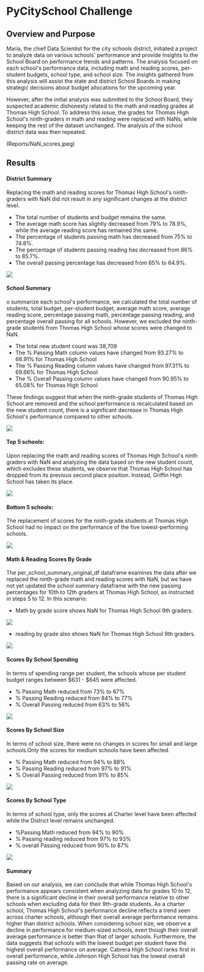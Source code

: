 # PyCitySchool Challenge

## Overview and Purpose
Maria, the chief Data Scientist for the city schools district, initiated a project to analyze data on various schools' performance and provide insights to the School Board on performance trends and patterns. The analysis focused on each school's performance data, including math and reading scores, per-student budgets, school type, and school size. The insights gathered from this analysis will assist the state and district School Boards in making strategic decisions about budget allocations for the upcoming year.

However, after the initial analysis was submitted to the School Board, they suspected academic dishonesty related to the math and reading grades at Thomas High School. To address this issue, the grades for Thomas High School's ninth-graders in math and reading were replaced with NaNs, while keeping the rest of the dataset unchanged. The analysis of the school district data was then repeated.

(Reports/NaN_scores.jpeg)

## Results

#### District Summary
Replacing the math and reading scores for Thomas High School's ninth-graders with NaN did not result in any significant changes at the district level. 

- The total number of students and budget remains the same.
- The average math score has slightly decreased from 79% to 78.9%, while the average reading score has remained the same.
- The percentage of students passing math has decreased from 75% to 74.8%.
- The percentage of students passing reading has decreased from 86% to 85.7%. 
- The overall passing percentage has decreased from 65% to 64.9%.

![](Reports/district_summary.jpeg)


#### School Summary
o summarize each school's performance, we calculated the total number of students, total budget, per-student budget, average math score, average reading score, percentage passing math, percentage passing reading, and percentage overall passing for all schools. However, we excluded the ninth-grade students from Thomas High School whose scores were changed to NaN.

- The total new student count was 38,709
- The % Passing Math column values have changed from 93.27% to 66.91% for Thomas High School
- The % Passing Reading column values have changed from 97.31% to 69.66% for Thomas High School
- The % Overall Passing column values have changed from 90.95% to 65.08% for Thomas High School

These findings suggest that when the ninth-grade students of Thomas High School are removed and the school performance is recalculated based on the new student count, there is a significant decrease in Thomas High School's performance compared to other schools.

![](Reports/school_summary.jpeg)

#### Top 5 schools:

Upon replacing the math and reading scores of Thomas High School's ninth graders with NaN and analyzing the data based on the new student count, which excludes these students, we observe that Thomas High School has dropped from its previous second place position. Instead, Griffin High School has taken its place.

![](Reports/top_5_schools.jpeg)

#### Bottom 5 schools:

The replacement of scores for the ninth-grade students at Thomas High School had no impact on the performance of the five lowest-performing schools.

![](Reports/botton_5_schools.jpeg)

#### Math & Reading Scores By Grade

The per_school_summary_original_df dataframe examines the data after we replaced the ninth-grade math and reading scores with NaN, but we have not yet updated the school summary dataframe with the new passing percentages for 10th to 12th graders at Thomas High School, as instructed in steps 5 to 12. In this scenario:

- Math by grade score shows NaN for Thomas High School 9th graders.

![](Reports/math_by_grade.png)

- reading by grade also shows NaN for Thomas High School 9th graders.

![](Reports/reading_by_grade.jpeg)

#### Scores By School Spending

In terms of spending range per student, the schools whose per student budget ranges between $631 - $645 were affected.

- % Passing Math reduced from 73% to 67% 
- % Passing Reading reduced from 84% to 77% 
- % Overall Passing reduced from 63% to 56%

![](images/spending_range_original.jpeg)

#### Scores By School Size

In terms of school size, there were no changes in scores for small and large schools.Only the scores for medium schools have been affected.

- % Passing Math reduced from 94% to 88%
- % Passing Reading reduced from 97% to 91% 
- % Overall Passing reduced from 91% to 85%

![](Reports/school_size.jpeg)

#### Scores By School Type

In terms of school type, only the scores at Charter level have been affected while the District level remains unchanged.

- %Passing Math reduced from 94% to 90%
- % Passing reading reduced from 97% to 93%
- % overall Passing reduced from 90% to 87%

![](Reports/school_type.jpeg)

#### Summary

Based on our analysis, we can conclude that while Thomas High School's performance appears consistent when analyzing data for grades 10 to 12, there is a significant decline in their overall performance relative to other schools when excluding data for their 9th-grade students. As a charter school, Thomas High School's performance decline reflects a trend seen across charter schools, although their overall average performance remains higher than district schools. When considering school size, we observe a decline in performance for medium-sized schools, even though their overall average performance is better than that of larger schools. Furthermore, the data suggests that schools with the lowest budget per student have the highest overall performance on average. Cabrera High School ranks first in overall performance, while Johnson High School has the lowest overall passing rate on average.





